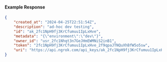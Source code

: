<!-- Code generated for API Clients. DO NOT EDIT. -->

#### Example Response

```json
{
	"created_at": "2024-04-25T22:51:54Z",
	"description": "ad-hoc dev testing",
	"id": "ak_2fc1NpH9fj3KrCfumuu1IpLxHve",
	"metadata": "{\"environment\":\"dev\"}",
	"owner_id": "usr_2fc1Nhqt3n7GeJHmEWMNiS2inB1",
	"token": "2fc1NpH9fj3KrCfumuu1IpLxHve_2f9qpaJTNQuXhBfW5o5sw",
	"uri": "https://api.ngrok.com/api_keys/ak_2fc1NpH9fj3KrCfumuu1IpLxHve"
}
```

